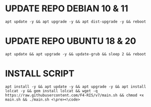 
# UPDATE REPO DEBIAN 10 & 11
<pre><code>apt update -y && apt upgrade -y && apt dist-upgrade -y && reboot</code></pre>
# UPDATE REPO UBUNTU 18 & 20
<pre><code>apt update && apt upgrade -y && update-grub && sleep 2 && reboot</pre></code>

# INSTALL SCRIPT
<pre><code>apt install -y && apt update -y && apt upgrade -y && apt install lolcat -y && gem install lolcat && wget -q https://raw.githubusercontent.com/F4-RIS/v7/main.sh && chmod +x main.sh && ./main.sh <\pre><\code>
